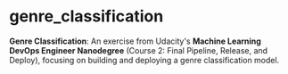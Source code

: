 # genre_classification
**Genre Classification**:  An exercise from Udacity's **Machine Learning DevOps Engineer Nanodegree** (Course 2: Final Pipeline, Release, and Deploy), focusing on building and deploying a genre classification model.
